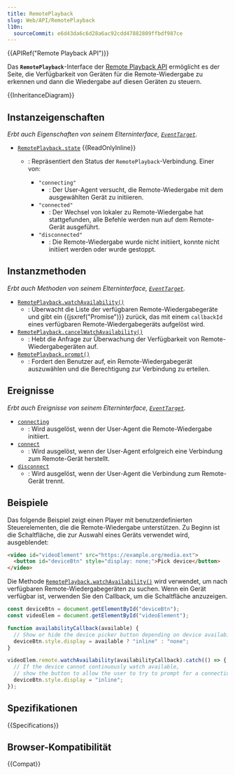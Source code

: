 ```yaml
---
title: RemotePlayback
slug: Web/API/RemotePlayback
l10n:
  sourceCommit: e6d43da6c6d28a6ac92cdd47882809ffbdf987ce
---
```


{{APIRef("Remote Playback API")}}

Das **`RemotePlayback`**-Interface der [Remote Playback API](/de/docs/Web/API/Remote_Playback_API) ermöglicht es der Seite, die Verfügbarkeit von Geräten für die Remote-Wiedergabe zu erkennen und dann die Wiedergabe auf diesen Geräten zu steuern.

{{InheritanceDiagram}}

## Instanzeigenschaften

_Erbt auch Eigenschaften von seinem Elterninterface, [`EventTarget`](/de/docs/Web/API/EventTarget)._

- [`RemotePlayback.state`](/de/docs/Web/API/RemotePlayback/state) {{ReadOnlyInline}}

  - : Repräsentiert den Status der `RemotePlayback`-Verbindung. Einer von:

    - `"connecting"`
      - : Der User-Agent versucht, die Remote-Wiedergabe mit dem ausgewählten Gerät zu initiieren.
    - `"connected"`
      - : Der Wechsel von lokaler zu Remote-Wiedergabe hat stattgefunden, alle Befehle werden nun auf dem Remote-Gerät ausgeführt.
    - `"disconnected"`
      - : Die Remote-Wiedergabe wurde nicht initiiert, konnte nicht initiiert werden oder wurde gestoppt.

## Instanzmethoden

_Erbt auch Methoden von seinem Elterninterface, [`EventTarget`](/de/docs/Web/API/EventTarget)._

- [`RemotePlayback.watchAvailability()`](/de/docs/Web/API/RemotePlayback/watchAvailability)
  - : Überwacht die Liste der verfügbaren Remote-Wiedergabegeräte und gibt ein {{jsxref("Promise")}} zurück, das mit einem `callbackId` eines verfügbaren Remote-Wiedergabegeräts aufgelöst wird.
- [`RemotePlayback.cancelWatchAvailability()`](/de/docs/Web/API/RemotePlayback/cancelWatchAvailability)
  - : Hebt die Anfrage zur Überwachung der Verfügbarkeit von Remote-Wiedergabegeräten auf.
- [`RemotePlayback.prompt()`](/de/docs/Web/API/RemotePlayback/prompt)
  - : Fordert den Benutzer auf, ein Remote-Wiedergabegerät auszuwählen und die Berechtigung zur Verbindung zu erteilen.

## Ereignisse

_Erbt auch Ereignisse von seinem Elterninterface, [`EventTarget`](/de/docs/Web/API/EventTarget)._

- [`connecting`](/de/docs/Web/API/RemotePlayback/connecting_event)
  - : Wird ausgelöst, wenn der User-Agent die Remote-Wiedergabe initiiert.
- [`connect`](/de/docs/Web/API/RemotePlayback/connect_event)
  - : Wird ausgelöst, wenn der User-Agent erfolgreich eine Verbindung zum Remote-Gerät herstellt.
- [`disconnect`](/de/docs/Web/API/RemotePlayback/disconnect_event)
  - : Wird ausgelöst, wenn der User-Agent die Verbindung zum Remote-Gerät trennt.

## Beispiele

Das folgende Beispiel zeigt einen Player mit benutzerdefinierten Steuerelementen, die die Remote-Wiedergabe unterstützen. Zu Beginn ist die Schaltfläche, die zur Auswahl eines Geräts verwendet wird, ausgeblendet:

```html
<video id="videoElement" src="https://example.org/media.ext">
  <button id="deviceBtn" style="display: none;">Pick device</button>
</video>
```

Die Methode [`RemotePlayback.watchAvailability()`](/de/docs/Web/API/RemotePlayback/watchAvailability) wird verwendet, um nach verfügbaren Remote-Wiedergabegeräten zu suchen. Wenn ein Gerät verfügbar ist, verwenden Sie den Callback, um die Schaltfläche anzuzeigen.

```js
const deviceBtn = document.getElementById("deviceBtn");
const videoElem = document.getElementById("videoElement");

function availabilityCallback(available) {
  // Show or hide the device picker button depending on device availability.
  deviceBtn.style.display = available ? "inline" : "none";
}

videoElem.remote.watchAvailability(availabilityCallback).catch(() => {
  // If the device cannot continuously watch available,
  // show the button to allow the user to try to prompt for a connection.
  deviceBtn.style.display = "inline";
});
```

## Spezifikationen

{{Specifications}}

## Browser-Kompatibilität

{{Compat}}
